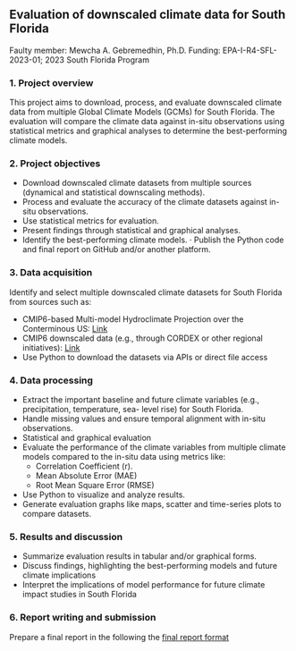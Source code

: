 ## Evaluation of downscaled climate data for South Florida

Faulty member: Mewcha A. Gebremedhin, Ph.D.
Funding: EPA-I-R4-SFL-2023-01; 2023 South Florida Program

### 1. Project overview

This project aims to download, process, and evaluate downscaled climate data from multiple Global Climate Models (GCMs) for South Florida. The evaluation will compare the climate data against in-situ observations using statistical metrics and graphical analyses to determine the best-performing climate models.

### 2. Project objectives

- Download downscaled climate datasets from multiple sources (dynamical and statistical downscaling methods).
- Process and evaluate the accuracy of the climate datasets against in-situ observations.
- Use statistical metrics for evaluation.
- Present findings through statistical and graphical analyses.
- Identify the best-performing climate models.
· Publish the Python code and final report on GitHub and/or another platform.

### 3. Data acquisition

Identify and select multiple downscaled climate datasets for South Florida from sources such as:
- CMIP6-based Multi-model Hydroclimate Projection over the Conterminous US: [Link](https://doi.ccs.ornl.gov/dataset/9d3ff396-992d-5bd7-ab02-d21ec6193147)
- CMIP6 downscaled data (e.g., through CORDEX or other regional initiatives): [Link](https://cordex.org/experiment-guidelines/cordex-cmip6)
- Use Python to download the datasets via APIs or direct file access

### 4. Data processing
- Extract the important baseline and future climate variables (e.g., precipitation, temperature, sea- level rise) for South Florida.
- Handle missing values and ensure temporal alignment with in-situ observations.
- Statistical and graphical evaluation
- Evaluate the performance of the climate variables from multiple climate models compared to the in-situ data using metrics like:
  - Correlation Coefficient (r).
  - Mean Absolute Error (MAE)
  - Root Mean Square Error (RMSE)
- Use Python to visualize and analyze results.
- Generate evaluation graphs like maps, scatter and time-series plots to compare datasets.

### 5. Results and discussion
- Summarize evaluation results in tabular and/or graphical forms.
- Discuss findings, highlighting the best-performing models and future climate implications
- Interpret the implications of model performance for future climate impact studies in South Florida

### 6. Report writing and submission

Prepare a final report in the following the [final report format](https://aselshall.github.io/eds/HW/project#13-schedule-and-assessment)

